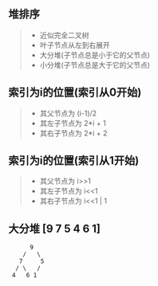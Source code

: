 ## 堆排序
>- 近似完全二叉树
>- 叶子节点从左到右展开
>- 大分堆(子节点总是小于它的父节点)
>- 小分堆(子节点总是大于它的父节点)

## 索引为i的位置(索引从0开始)
>- 其父节点为 (i-1)/2
>- 其左子节点为 2*i + 1
>- 其右子节点为 2*i + 2

## 索引为i的位置(索引从1开始)
>- 其父节点为 i>>1
>- 其左子节点为 i<<1
>- 其右子节点为 i<<1 | 1

## 大分堆 [9 7 5 4 6 1]

```
      9
    /   \
   7     5
  / \   /
 4   6 1

```
